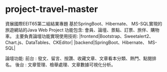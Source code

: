 # project-travel-master

資展國際EEIT65第二組結業專題
基於SpringBoot、Hibernate、 MS-SQL實現的旅遊網站的Java Web Project 功能包含: 會員、論壇、景點、訂票、旅伴、購物車。
主要負責論壇功能實現使用技術:
|frontend|Bootstrap、Sweetalert2、Chart.js、DataTables、CKEditor|
|backend|SpringBoot、Hibernate、 MS-SQL|

論壇功能:
前台 : 發文、留言、按讚、收藏文章、文章看本分類、熱門、點閱排名。
後台 : 文章管理、檢舉處理、文章數據可視化分析。









